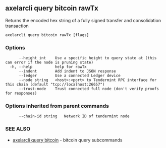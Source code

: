 ## axelarcli query bitcoin rawTx

Returns the encoded hex string of a fully signed transfer and consolidation transaction

```
axelarcli query bitcoin rawTx [flags]
```

### Options

```
      --height int    Use a specific height to query state at (this can error if the node is pruning state)
  -h, --help          help for rawTx
      --indent        Add indent to JSON response
      --ledger        Use a connected Ledger device
      --node string   <host>:<port> to Tendermint RPC interface for this chain (default "tcp://localhost:26657")
      --trust-node    Trust connected full node (don't verify proofs for responses)
```

### Options inherited from parent commands

```
      --chain-id string   Network ID of tendermint node
```

### SEE ALSO

- [axelarcli query bitcoin](axelarcli_query_bitcoin.md)	 - bitcoin query subcommands
